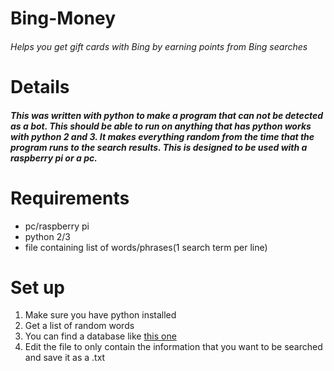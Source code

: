 # Bing-Money
###### Helps you get gift cards with Bing by earning points from Bing searches

# Details 
##### This was written with python to make a program that can not be detected as a bot.  This should be able to run on anything that has python works with python 2 and 3. It makes everything random from the time that the program runs to the search results.  This is designed to be used with a raspberry pi or a pc.

# Requirements
* pc/raspberry pi
* python 2/3
* file containing list of words/phrases(1 search term per line)

# Set up
1. Make sure you have python installed
2. Get a list of random words
3. You can find a database like [this one](https://github.com/dr5hn/countries-states-cities-database/blob/master/csv/cities.csv)
4. Edit the file to only contain the information that you want to be searched and save it as a .txt
